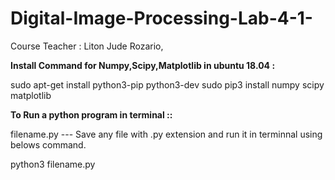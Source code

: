 # Digital-Image-Processing-Lab-4-1-
Course Teacher : Liton Jude Rozario,

<b> Install Command for Numpy,Scipy,Matplotlib in ubuntu 18.04 : </b> <br>

sudo apt-get install python3-pip python3-dev
sudo pip3 install numpy scipy matplotlib

<b>To Run a python program in terminal :: </b>

filename.py --- Save any file with .py extension and run it in terminnal using belows command.

python3 filename.py
